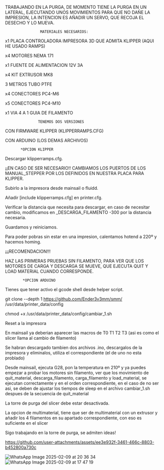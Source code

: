 

TRABAJANDO EN LA PURGA, DE MOMENTO TIENE LA PURGA EN UN LATERAL, EJECUTANDO UNOS MOVIMIENTOS PARA QUE NO DAÑE LA IMPRESION, LA INTENCION ES AÑADIR UN SERVO, QUE RECOJA EL DESECHO Y LO MUEVA.









                    MATERIALES NECESARIOS:


x1 PLACA CONTROLADORA IMPRESORA 3D QUE ADMITA KLIPPER (AQUI HE USADO RAMPS)

x4 MOTORES NEMA 171

x1 FUENTE DE ALIMENTACION 12V 3A

x4 KIT EXTRUSOR MK8

3 METROS TUBO PTFE

x4 CONECTORES PC4-M6

x5 CONECTORES PC4-M10

x1 VIA 4 A 1 GUIA DE FILAMENTO



                   TENEMOS DOS VERSIONES

CON FIRMWARE KLIPPER (KLIPPERRAMPS.CFG)

CON ARDUINO (LOS DEMAS ARCHIVOS)









           *OPCION KLIPPER

Descargar klipperramps.cfg.

¡¡EN CASO DE SER NECESARIO!! CAMBIAMOS LOS PUERTOS DE LOS MANUAL_STEPPER POR LOS DEFINIDOS EN NUESTRA PLACA PARA KLIPPER.

Subirlo a la impresora desde mainsail o fluidd.

Añadir [include klipperramps.cfg] en printer.cfg.

Verificar la distancia que necesita para descargar, en caso de necesitar cambio, modificamos en _DESCARGA_FILAMENTO -300 por la distancia necesaria.
 
 Guardamos y reiniciamos.
 
 Para poder pobras sin estar en una impresion, calentamos hotend a 220º y hacemos homing.
 
 ¡¡¡RECOMENDACION!!!

 HAZ LAS PRIMERAS PRUEBAS SIN FILAMENTO, PARA VER QUE LOS MOTORES DE CARGA Y DESCARGA SE MUEVE, QUE EJECUTA QUIT Y LOAD MATERIAL CUANDO CORRESPONDE.
 

            *OPCION ARDUINO

Tienes que tener activo el gcode shell desde helper script.

git clone --depth 1 https://github.com/Ender3v3mm/smm/ /usr/data/printer_data/config

chmod +x /usr/data/printer_data/config/cambiar_1.sh

Reset a la impresora

En mainsail ya deberian aparecer las macros de T0 T1 T2 T3 (asi es como el slicer llama al cambio de filamento)

Se habran descargado tambien dos archivos .ino, descargalos de la impresora y eliminalos, utiliza el correspondiente (el de uno no esta problado)

Desde mainsail, ejecuta G28, pon la temperatura en 210º y ya puedes empezar a probar los motores sin filamento, ver que los movimiento de quit_material, descarga_filamento, carga_filamento y load_material,
se ejecutan correctamente y en el orden correspondiente, en el caso de no ser asi, se deben de ajustar los tiempos de sleep en el archivo cambiar_1.sh despues de la secuencia de quit_material

La torre de purga del slicer debe estar desactivada.

La opcion de multimaterial, tiene que ser de multimaterial con un extrusor y añadir los 4 filamentos en su apartado correspondiente, con eso es suficiente en el slicer

Sigo trabajando en la torre de purga, se admiten ideas!


https://github.com/user-attachments/assets/ee3e932f-3461-466c-8803-b452800a730c



![WhatsApp Image 2025-02-09 at 20 36 34](https://github.com/user-attachments/assets/619ca5a8-0afe-430f-b05d-ac9824a4ab4e)
![WhatsApp Image 2025-02-09 at 17 47 19](https://github.com/user-attachments/assets/1ffc2e85-d1c5-49d3-9a37-f226ac96fb64)


